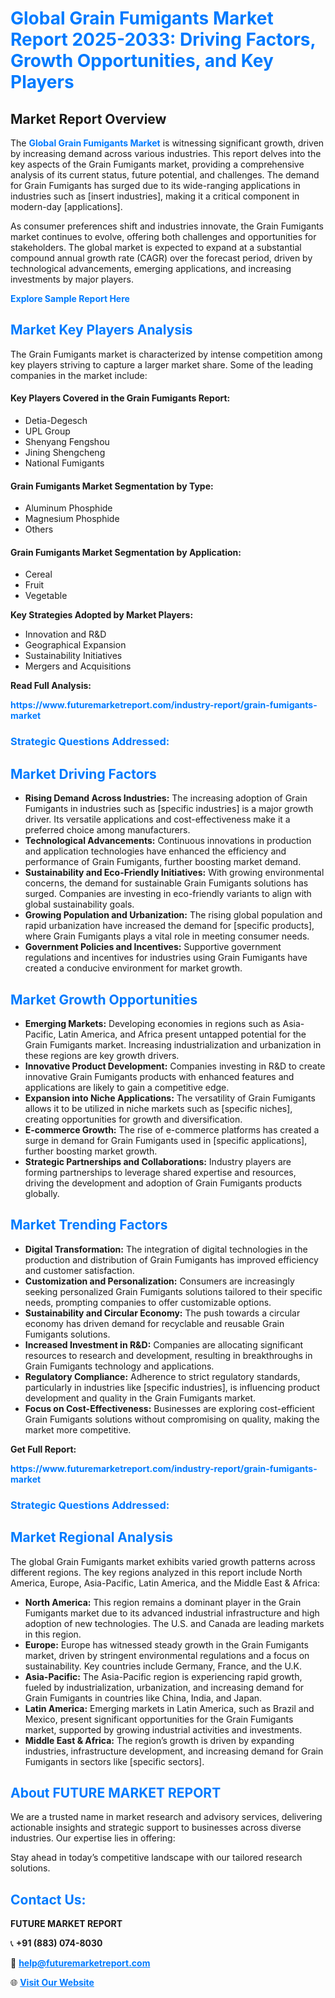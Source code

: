 <h1 style="color: #007BFF;">Global Grain Fumigants Market Report 2025-2033: Driving Factors, Growth Opportunities, and Key Players</h1>

<section id="overview">
<h2>Market Report Overview</h2>
<p>The <a href="https://www.futuremarketreport.com/industry-report/grain-fumigants-market" style="color: #007BFF; text-decoration: none;"><strong>Global Grain Fumigants Market</strong></a> is witnessing significant growth, driven by increasing demand across various industries. This report delves into the key aspects of the Grain Fumigants market, providing a comprehensive analysis of its current status, future potential, and challenges. The demand for Grain Fumigants has surged due to its wide-ranging applications in industries such as [insert industries], making it a critical component in modern-day [applications].</p>
<p>As consumer preferences shift and industries innovate, the Grain Fumigants market continues to evolve, offering both challenges and opportunities for stakeholders. The global market is expected to expand at a substantial compound annual growth rate (CAGR) over the forecast period, driven by technological advancements, emerging applications, and increasing investments by major players.</p>
</section>

<section id="overview">
<p><a href="https://www.futuremarketreport.com/request-sample/reportId=28114" style="color: #007BFF; text-decoration: none;"><strong>Explore Sample Report Here</strong></a></p>
</section>

<section id="key-players">
<h2 style="color: #007BFF;">Market Key Players Analysis</h2>
<p>The Grain Fumigants market is characterized by intense competition among key players striving to capture a larger market share. Some of the leading companies in the market include:</p>
<h4>Key Players Covered in the Grain Fumigants Report:</h4>
<ul><li>Detia-Degesch</li><li>UPL Group</li><li>Shenyang Fengshou</li><li>Jining Shengcheng</li><li>National Fumigants</li></ul>
<h4>Grain Fumigants Market Segmentation by Type:</h4>
<ul><li>Aluminum Phosphide</li><li>Magnesium Phosphide</li><li>Others</li></ul>

<h4>Grain Fumigants Market Segmentation by Application:</h4>
<ul><li>Cereal</li><li>Fruit</li><li>Vegetable</li></ul>
<p><strong>Key Strategies Adopted by Market Players:</strong></p>
<ul>
<li>Innovation and R&D</li>
<li>Geographical Expansion</li>
<li>Sustainability Initiatives</li>
<li>Mergers and Acquisitions</li>
</ul>
</section>

<section>
<p><strong>Read Full Analysis: </strong></p><a href="https://www.futuremarketreport.com/industry-report/grain-fumigants-market" style="color: #007BFF; text-decoration: none;"><strong>https://www.futuremarketreport.com/industry-report/grain-fumigants-market</strong></a>
<h3 style="color: #007BFF;">Strategic Questions Addressed:</h3>
</section>

<section id="driving-factors">
<h2 style="color: #007BFF;">Market Driving Factors</h2>
<ul>
<li><strong>Rising Demand Across Industries:</strong> The increasing adoption of Grain Fumigants in industries such as [specific industries] is a major growth driver. Its versatile applications and cost-effectiveness make it a preferred choice among manufacturers.</li>
<li><strong>Technological Advancements:</strong> Continuous innovations in production and application technologies have enhanced the efficiency and performance of Grain Fumigants, further boosting market demand.</li>
<li><strong>Sustainability and Eco-Friendly Initiatives:</strong> With growing environmental concerns, the demand for sustainable Grain Fumigants solutions has surged. Companies are investing in eco-friendly variants to align with global sustainability goals.</li>
<li><strong>Growing Population and Urbanization:</strong> The rising global population and rapid urbanization have increased the demand for [specific products], where Grain Fumigants plays a vital role in meeting consumer needs.</li>
<li><strong>Government Policies and Incentives:</strong> Supportive government regulations and incentives for industries using Grain Fumigants have created a conducive environment for market growth.</li>
</ul>
</section>

<section id="growth-opportunities">
<h2 style="color: #007BFF;">Market Growth Opportunities</h2>
<ul>
<li><strong>Emerging Markets:</strong> Developing economies in regions such as Asia-Pacific, Latin America, and Africa present untapped potential for the Grain Fumigants market. Increasing industrialization and urbanization in these regions are key growth drivers.</li>
<li><strong>Innovative Product Development:</strong> Companies investing in R&D to create innovative Grain Fumigants products with enhanced features and applications are likely to gain a competitive edge.</li>
<li><strong>Expansion into Niche Applications:</strong> The versatility of Grain Fumigants allows it to be utilized in niche markets such as [specific niches], creating opportunities for growth and diversification.</li>
<li><strong>E-commerce Growth:</strong> The rise of e-commerce platforms has created a surge in demand for Grain Fumigants used in [specific applications], further boosting market growth.</li>
<li><strong>Strategic Partnerships and Collaborations:</strong> Industry players are forming partnerships to leverage shared expertise and resources, driving the development and adoption of Grain Fumigants products globally.</li>
</ul>
</section>

<section id="trending-factors">
<h2 style="color: #007BFF;">Market Trending Factors</h2>
<ul>
<li><strong>Digital Transformation:</strong> The integration of digital technologies in the production and distribution of Grain Fumigants has improved efficiency and customer satisfaction.</li>
<li><strong>Customization and Personalization:</strong> Consumers are increasingly seeking personalized Grain Fumigants solutions tailored to their specific needs, prompting companies to offer customizable options.</li>
<li><strong>Sustainability and Circular Economy:</strong> The push towards a circular economy has driven demand for recyclable and reusable Grain Fumigants solutions.</li>
<li><strong>Increased Investment in R&D:</strong> Companies are allocating significant resources to research and development, resulting in breakthroughs in Grain Fumigants technology and applications.</li>
<li><strong>Regulatory Compliance:</strong> Adherence to strict regulatory standards, particularly in industries like [specific industries], is influencing product development and quality in the Grain Fumigants market.</li>
<li><strong>Focus on Cost-Effectiveness:</strong> Businesses are exploring cost-efficient Grain Fumigants solutions without compromising on quality, making the market more competitive.</li>
</ul>
</section>

<section>
<p><strong>Get Full Report: </strong></p><a href="https://www.futuremarketreport.com/industry-report/grain-fumigants-market" style="color: #007BFF; text-decoration: none;"><strong>https://www.futuremarketreport.com/industry-report/grain-fumigants-market</strong></a>
<h3 style="color: #007BFF;">Strategic Questions Addressed:</h3>
</section>


<section id="regional-analysis">
<h2 style="color: #007BFF;">Market Regional Analysis</h2>
<p>The global Grain Fumigants market exhibits varied growth patterns across different regions. The key regions analyzed in this report include North America, Europe, Asia-Pacific, Latin America, and the Middle East & Africa:</p>
<ul>
<li><strong>North America:</strong> This region remains a dominant player in the Grain Fumigants market due to its advanced industrial infrastructure and high adoption of new technologies. The U.S. and Canada are leading markets in this region.</li>
<li><strong>Europe:</strong> Europe has witnessed steady growth in the Grain Fumigants market, driven by stringent environmental regulations and a focus on sustainability. Key countries include Germany, France, and the U.K.</li>
<li><strong>Asia-Pacific:</strong> The Asia-Pacific region is experiencing rapid growth, fueled by industrialization, urbanization, and increasing demand for Grain Fumigants in countries like China, India, and Japan.</li>
<li><strong>Latin America:</strong> Emerging markets in Latin America, such as Brazil and Mexico, present significant opportunities for the Grain Fumigants market, supported by growing industrial activities and investments.</li>
<li><strong>Middle East & Africa:</strong> The region’s growth is driven by expanding industries, infrastructure development, and increasing demand for Grain Fumigants in sectors like [specific sectors].</li>
</ul>
</section>

<footer>
<h2 style="color: #007BFF;">About FUTURE MARKET REPORT</h2>
<p>We are a trusted name in market research and advisory services, delivering actionable insights and strategic support to businesses across diverse industries. Our expertise lies in offering:</p>

<p>Stay ahead in today’s competitive landscape with our tailored research solutions.</p>

<h2 style="color: #007BFF;">Contact Us:</h2>
<p><strong>FUTURE MARKET REPORT</strong></p>
<p>📞 <strong>+91 (883) 074-8030</strong></p>
<p>📧 <strong><a href="mailto:help@futuremarketreport.com" style="color: #007BFF;">help@futuremarketreport.com</a></strong></p>
<p>🌐 <strong><a href="https://www.futuremarketreport.com/" style="color: #007BFF;">Visit Our Website</a></strong></p>
</footer>